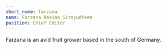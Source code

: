 ```yaml
---
short_name: farzana
name: Farzana Hasina Sirajudheen
position: Chief Editor
---
```

Farzana is an avid fruit grower based in the south of Germany.